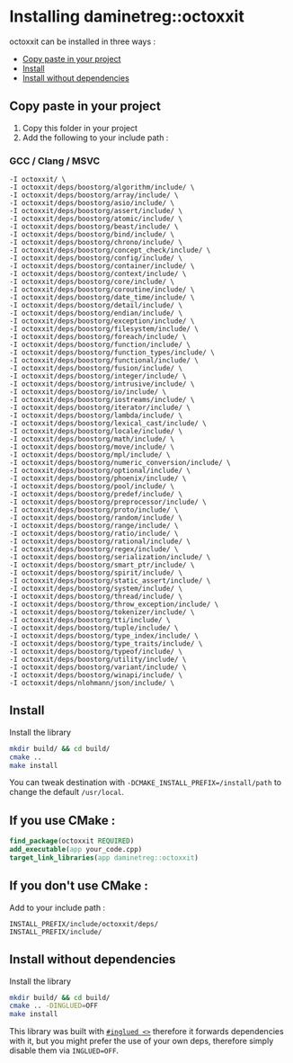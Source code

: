 
# Installing daminetreg::octoxxit
octoxxit can be installed in three ways :

* [Copy paste in your project](#copy-paste-in-your-project)
* [Install](#install)
* [Install without dependencies](#install-without-dependencies)

## Copy paste in your project
1. Copy this folder in your project
2. Add the following to your include path :

### GCC / Clang / MSVC
```
-I octoxxit/ \
-I octoxxit/deps/boostorg/algorithm/include/ \
-I octoxxit/deps/boostorg/array/include/ \
-I octoxxit/deps/boostorg/asio/include/ \
-I octoxxit/deps/boostorg/assert/include/ \
-I octoxxit/deps/boostorg/atomic/include/ \
-I octoxxit/deps/boostorg/beast/include/ \
-I octoxxit/deps/boostorg/bind/include/ \
-I octoxxit/deps/boostorg/chrono/include/ \
-I octoxxit/deps/boostorg/concept_check/include/ \
-I octoxxit/deps/boostorg/config/include/ \
-I octoxxit/deps/boostorg/container/include/ \
-I octoxxit/deps/boostorg/context/include/ \
-I octoxxit/deps/boostorg/core/include/ \
-I octoxxit/deps/boostorg/coroutine/include/ \
-I octoxxit/deps/boostorg/date_time/include/ \
-I octoxxit/deps/boostorg/detail/include/ \
-I octoxxit/deps/boostorg/endian/include/ \
-I octoxxit/deps/boostorg/exception/include/ \
-I octoxxit/deps/boostorg/filesystem/include/ \
-I octoxxit/deps/boostorg/foreach/include/ \
-I octoxxit/deps/boostorg/function/include/ \
-I octoxxit/deps/boostorg/function_types/include/ \
-I octoxxit/deps/boostorg/functional/include/ \
-I octoxxit/deps/boostorg/fusion/include/ \
-I octoxxit/deps/boostorg/integer/include/ \
-I octoxxit/deps/boostorg/intrusive/include/ \
-I octoxxit/deps/boostorg/io/include/ \
-I octoxxit/deps/boostorg/iostreams/include/ \
-I octoxxit/deps/boostorg/iterator/include/ \
-I octoxxit/deps/boostorg/lambda/include/ \
-I octoxxit/deps/boostorg/lexical_cast/include/ \
-I octoxxit/deps/boostorg/locale/include/ \
-I octoxxit/deps/boostorg/math/include/ \
-I octoxxit/deps/boostorg/move/include/ \
-I octoxxit/deps/boostorg/mpl/include/ \
-I octoxxit/deps/boostorg/numeric_conversion/include/ \
-I octoxxit/deps/boostorg/optional/include/ \
-I octoxxit/deps/boostorg/phoenix/include/ \
-I octoxxit/deps/boostorg/pool/include/ \
-I octoxxit/deps/boostorg/predef/include/ \
-I octoxxit/deps/boostorg/preprocessor/include/ \
-I octoxxit/deps/boostorg/proto/include/ \
-I octoxxit/deps/boostorg/random/include/ \
-I octoxxit/deps/boostorg/range/include/ \
-I octoxxit/deps/boostorg/ratio/include/ \
-I octoxxit/deps/boostorg/rational/include/ \
-I octoxxit/deps/boostorg/regex/include/ \
-I octoxxit/deps/boostorg/serialization/include/ \
-I octoxxit/deps/boostorg/smart_ptr/include/ \
-I octoxxit/deps/boostorg/spirit/include/ \
-I octoxxit/deps/boostorg/static_assert/include/ \
-I octoxxit/deps/boostorg/system/include/ \
-I octoxxit/deps/boostorg/thread/include/ \
-I octoxxit/deps/boostorg/throw_exception/include/ \
-I octoxxit/deps/boostorg/tokenizer/include/ \
-I octoxxit/deps/boostorg/tti/include/ \
-I octoxxit/deps/boostorg/tuple/include/ \
-I octoxxit/deps/boostorg/type_index/include/ \
-I octoxxit/deps/boostorg/type_traits/include/ \
-I octoxxit/deps/boostorg/typeof/include/ \
-I octoxxit/deps/boostorg/utility/include/ \
-I octoxxit/deps/boostorg/variant/include/ \
-I octoxxit/deps/boostorg/winapi/include/ \
-I octoxxit/deps/nlohmann/json/include/ \
```

## Install
Install the library
```sh
mkdir build/ && cd build/
cmake ..
make install
```

You can tweak destination with `-DCMAKE_INSTALL_PREFIX=/install/path` to change the default `/usr/local`.

## If you use CMake :
```cmake
find_package(octoxxit REQUIRED)
add_executable(app your_code.cpp)
target_link_libraries(app daminetreg::octoxxit)
```

## If you don't use CMake : 
Add to your include path : 
```
INSTALL_PREFIX/include/octoxxit/deps/
INSTALL_PREFIX/include/
```

## Install without dependencies
Install the library
```sh
mkdir build/ && cd build/
cmake .. -DINGLUED=OFF
make install
```

This library was built with [`#inglued <>`](https://github.com/header-only/inglued) therefore it forwards dependencies with it, but you might prefer the use of your own deps, therefore simply disable them via `INGLUED=OFF`.
